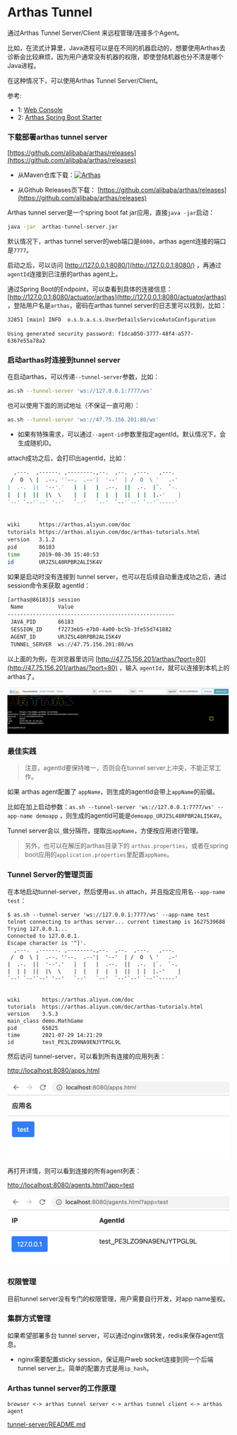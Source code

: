 Arthas Tunnel
===

通过Arthas Tunnel Server/Client 来远程管理/连接多个Agent。

比如，在流式计算里，Java进程可以是在不同的机器启动的，想要使用Arthas去诊断会比较麻烦，因为用户通常没有机器的权限，即使登陆机器也分不清是哪个Java进程。

在这种情况下，可以使用Arthas Tunnel Server/Client。

参考: 

* 1: [Web Console](web-console.md)
* 2: [Arthas Spring Boot Starter](spring-boot-starter.md)

### 下载部署arthas tunnel server

[https://github.com/alibaba/arthas/releases](https://github.com/alibaba/arthas/releases)

* 从Maven仓库下载：[![](https://img.shields.io/maven-central/v/com.taobao.arthas/arthas-packaging.svg?style=flat-square "Arthas")](https://arthas.aliyun.com/download/arthas-tunnel-server/latest_version?mirror=aliyun)

* 从Github Releases页下载： [https://github.com/alibaba/arthas/releases](https://github.com/alibaba/arthas/releases)


Arthas tunnel server是一个spring boot fat jar应用，直接`java -jar`启动：

```bash
java -jar  arthas-tunnel-server.jar
```

默认情况下，arthas tunnel server的web端口是`8080`，arthas agent连接的端口是`7777`。

启动之后，可以访问 [http://127.0.0.1:8080/](http://127.0.0.1:8080/) ，再通过`agentId`连接到已注册的arthas agent上。

通过Spring Boot的Endpoint，可以查看到具体的连接信息： [http://127.0.0.1:8080/actuator/arthas](http://127.0.0.1:8080/actuator/arthas) ，登陆用户名是`arthas`，密码在arthas tunnel server的日志里可以找到，比如：

```
32851 [main] INFO  o.s.b.a.s.s.UserDetailsServiceAutoConfiguration

Using generated security password: f1dca050-3777-48f4-a577-6367e55a78a2
```

### 启动arthas时连接到tunnel server

在启动arthas，可以传递`--tunnel-server`参数，比如：

```bash
as.sh --tunnel-server 'ws://127.0.0.1:7777/ws'
```

也可以使用下面的测试地址（不保证一直可用）：

```bash
as.sh --tunnel-server 'ws://47.75.156.201:80/ws'
```

* 如果有特殊需求，可以通过`--agent-id`参数里指定agentId。默认情况下，会生成随机ID。


attach成功之后，会打印出agentId，比如：

```bash
  ,---.  ,------. ,--------.,--.  ,--.  ,---.   ,---.
 /  O  \ |  .--. ''--.  .--'|  '--'  | /  O  \ '   .-'
|  .-.  ||  '--'.'   |  |   |  .--.  ||  .-.  |`.  `-.
|  | |  ||  |\  \    |  |   |  |  |  ||  | |  |.-'    |
`--' `--'`--' '--'   `--'   `--'  `--'`--' `--'`-----'


wiki      https://arthas.aliyun.com/doc
tutorials https://arthas.aliyun.com/doc/arthas-tutorials.html
version   3.1.2
pid       86183
time      2019-08-30 15:40:53
id        URJZ5L48RPBR2ALI5K4V
```

如果是启动时没有连接到 tunnel server，也可以在后续自动重连成功之后，通过 session命令来获取 agentId：

```bash
[arthas@86183]$ session
 Name           Value
-----------------------------------------------------
 JAVA_PID       86183
 SESSION_ID     f7273eb5-e7b0-4a00-bc5b-3fe55d741882
 AGENT_ID       URJZ5L48RPBR2ALI5K4V
 TUNNEL_SERVER  ws://47.75.156.201:80/ws
```


以上面的为例，在浏览器里访问 [http://47.75.156.201/arthas/?port=80](http://47.75.156.201/arthas/?port=80) ，输入 `agentId`，就可以连接到本机上的arthas了。


![](_static/arthas-tunnel-server.png)


### 最佳实践

> 注意，agentId要保持唯一，否则会在tunnel server上冲突，不能正常工作。

如果 arthas agent配置了 `appName`，则生成的agentId会带上`appName`的前缀。

比如在加上启动参数：`as.sh --tunnel-server 'ws://127.0.0.1:7777/ws' --app-name demoapp` ，则生成的agentId可能是`demoapp_URJZ5L48RPBR2ALI5K4V`。

Tunnel server会以`_`做分隔符，提取出`appName`，方便按应用进行管理。

> 另外，也可以在解压的arthas目录下的 `arthas.properties`，或者在spring boot应用的`application.properties`里配置`appName`。

### Tunnel Server的管理页面

在本地启动tunnel-server，然后使用`as.sh` attach，并且指定应用名`--app-name test`：

```
$ as.sh --tunnel-server 'ws://127.0.0.1:7777/ws' --app-name test
telnet connecting to arthas server... current timestamp is 1627539688
Trying 127.0.0.1...
Connected to 127.0.0.1.
Escape character is '^]'.
  ,---.  ,------. ,--------.,--.  ,--.  ,---.   ,---.
 /  O  \ |  .--. ''--.  .--'|  '--'  | /  O  \ '   .-'
|  .-.  ||  '--'.'   |  |   |  .--.  ||  .-.  |`.  `-.
|  | |  ||  |\  \    |  |   |  |  |  ||  | |  |.-'    |
`--' `--'`--' '--'   `--'   `--'  `--'`--' `--'`-----'


wiki       https://arthas.aliyun.com/doc
tutorials  https://arthas.aliyun.com/doc/arthas-tutorials.html
version    3.5.3
main_class demo.MathGame
pid        65825
time       2021-07-29 14:21:29
id         test_PE3LZO9NA9ENJYTPGL9L
```

然后访问 tunnel-server，可以看到所有连接的应用列表：

[http://localhost:8080/apps.html](http://localhost:8080/apps.html) 

![](_static/tunnel-server-apps.png)

再打开详情，则可以看到连接的所有agent列表：

[http://localhost:8080/agents.html?app=test](http://localhost:8080/agents.html?app=test)

![](_static/tunnel-server-agents.png)


### 权限管理

目前tunnel server没有专门的权限管理，用户需要自行开发，对app name鉴权。
### 集群方式管理

如果希望部署多台 tunnel server，可以通过nginx做转发，redis来保存agent信息。

* nginx需要配置sticky session，保证用户web socket连接到同一个后端tunnel server上。简单的配置方式是用`ip_hash`。

### Arthas tunnel server的工作原理

```
browser <-> arthas tunnel server <-> arthas tunnel client <-> arthas agent
```

[tunnel-server/README.md](https://github.com/alibaba/arthas/blob/master/tunnel-server/README.md#)
